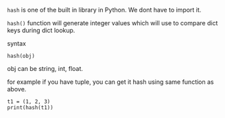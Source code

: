 `hash` is one of the built in library in Python. We dont have to import it. 

`hash()` function will generate integer values which will use to compare dict keys during dict lookup.

syntax

```
hash(obj)
```

obj can be string, int, float.

for example if you have tuple, you can get it hash using same function as above.

```
t1 = (1, 2, 3)
print(hash(t1))
```